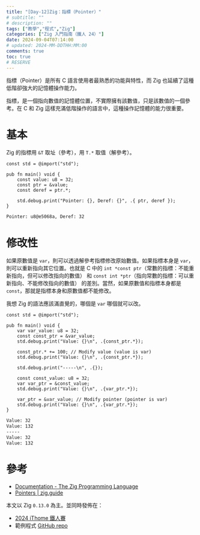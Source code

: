 ```yaml
---
title: "[Day-12]Zig：指標（Pointer）"
# subtitle: ""
# description: ""
tags: ["教學","程式","Zig"]
categories: ["Zig 入門指南（鐵人 24）"]
date: 2024-09-04T07:14:00
# updated: 2024-MM-DDTHH:MM:00
comments: true
toc: true
# RESERVE
---
```


指標（Pointer）是所有 C 語言使用者最熟悉的功能與特性，而 Zig 也延續了這種低階卻強大的記憶體操作能力。

<!-- more -->

指標，是一個指向數值的記憶體位置，不實際擁有該數值，只是該數值的一個參考。在 C 和 Zig 這樣充滿低階操作的語言中，這種操作記憶體的能力很重要。

# 基本

Zig 的指標用 `&T` 取址（參考），用 `T.*` 取值（解參考）。

```zig
const std = @import("std");

pub fn main() void {
    const value: u8 = 32;
    const ptr = &value;
    const deref = ptr.*;

    std.debug.print("Pointer: {}, Deref: {}", .{ ptr, deref });
}
```

```bash
Pointer: u8@e5068a, Deref: 32
```

# 修改性

如果原數值是 `var`，則可以透過解參考指標修改原始數值。如果指標本身是 `var`，則可以重新指向其它位置。也就是 C 中的 `int *const ptr`（常數的指標：不能重新指向，但可以修改指向的數值） 和 `const int *ptr`（指向常數的指標：可以重新指向、不能修改指向的數值） 的差別。當然，如果原數值和指標本身都是 `const`，那就是指標本身和原數值都不能修改。

我想 Zig 的語法應該滿直覺的，哪個是 `var` 哪個就可以改。

```zig
const std = @import("std");

pub fn main() void {
    var var_value: u8 = 32;
    const const_ptr = &var_value;
    std.debug.print("Value: {}\n", .{const_ptr.*});

    const_ptr.* += 100; // Modify value (value is var)
    std.debug.print("Value: {}\n", .{const_ptr.*});

    std.debug.print("-----\n", .{});

    const const_value: u8 = 32;
    var var_ptr = &const_value;
    std.debug.print("Value: {}\n", .{var_ptr.*});

    var_ptr = &var_value; // Modify pointer (pointer is var)
    std.debug.print("Value: {}\n", .{var_ptr.*});
}
```

```bash
Value: 32
Value: 132
-----
Value: 32
Value: 132
```

# 參考

- [Documentation - The Zig Programming Language](https://ziglang.org/documentation/0.13.0/#Pointers)
- [Pointers | zig.guide](https://zig.guide/language-basics/pointers)

本文以 Zig `0.13.0` 為主。並同時發佈在：

- [2024 iThome 鐵人賽](https://ithelp.ithome.com.tw/articles/10347799)
- 範例程式 [GitHub repo](https://github.com/ziteh/zig-learn-it24/tree/main/pointer)
